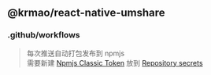 ## @krmao/react-native-umshare

### .github/workflows

> 每次推送自动打包发布到 npmjs<br/>
> 需要新建 [Npmjs Classic Token](https://www.npmjs.com/settings/krmao/tokens/)
> 放到 [Repository secrets](https://github.com/krmao/react-native-umshare/settings/secrets/actions)
